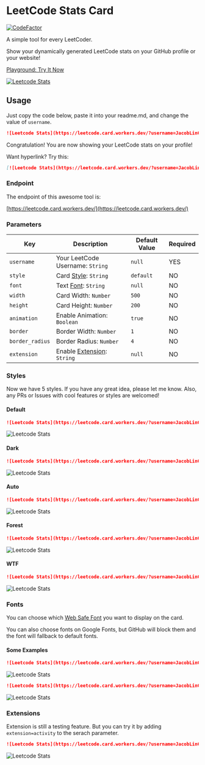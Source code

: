 # LeetCode Stats Card
[![CodeFactor](https://www.codefactor.io/repository/github/jacoblincool/leetcode-stats-card/badge)](https://www.codefactor.io/repository/github/jacoblincool/leetcode-stats-card)

A simple tool for every LeetCoder.

Show your dynamically generated LeetCode stats on your GitHub profile or your website!

[Playground: Try It Now](https://leetcode.card.workers.dev/)

[![Leetcode Stats](https://leetcode.card.workers.dev/?username=JacobLinCool&update=20210612)](https://leetcode.card.workers.dev/)

## Usage
Just copy the code below, paste it into your readme.md, and change the value of `username`.

```md
![Leetcode Stats](https://leetcode.card.workers.dev/?username=JacobLinCool)
```

Congratulation! You are now showing your LeetCode stats on your profile!

Want hyperlink? Try this:

```md
[![Leetcode Stats](https://leetcode.card.workers.dev/?username=JacobLinCool)](https://leetcode.com/JacobLinCool)
```

### Endpoint
The endpoint of this awesome tool is: 

[https://leetcode.card.workers.dev/](https://leetcode.card.workers.dev/)

### Parameters

Key              |Description                              |Default Value    |Required
---              |---                                      |---              |---
`username`       |Your LeetCode Username: `String`         |`null`           | YES
`style`          |Card [Style](#styles): `String`          |`default`        | NO
`font`           |Text [Font](#fonts): `String`            |`null`           | NO
`width`          |Card Width: `Number`                     |`500`            | NO
`height`         |Card Height: `Number`                    |`200`            | NO
`animation`      |Enable Animation: `Boolean`              |`true`           | NO
`border`         |Border Width: `Number`                   |`1`              | NO
`border_radius`  |Border Radius: `Number`                  |`4`              | NO
`extension`      |Enable [Extension](#extensions): `String`|`null`           | NO

### Styles
Now we have 5 styles. If you have any great idea, please let me know. Also, any PRs or Issues with cool features or styles are welcomed!

#### Default
```md
![Leetcode Stats](https://leetcode.card.workers.dev/?username=JacobLinCool&style=default)
```
![Leetcode Stats](https://leetcode.card.workers.dev/?username=JacobLinCool&style=default)

#### Dark
```md
![Leetcode Stats](https://leetcode.card.workers.dev/?username=JacobLinCool&style=dark)
```
![Leetcode Stats](https://leetcode.card.workers.dev/?username=JacobLinCool&style=dark)

#### Auto
```md
![Leetcode Stats](https://leetcode.card.workers.dev/?username=JacobLinCool&style=auto)
```
![Leetcode Stats](https://leetcode.card.workers.dev/?username=JacobLinCool&style=auto)

#### Forest
```md
![Leetcode Stats](https://leetcode.card.workers.dev/?username=JacobLinCool&style=forest)
```
![Leetcode Stats](https://leetcode.card.workers.dev/?username=JacobLinCool&style=forest)

#### WTF
```md
![Leetcode Stats](https://leetcode.card.workers.dev/?username=JacobLinCool&style=wtf)
```
![Leetcode Stats](https://leetcode.card.workers.dev/?username=JacobLinCool&style=wtf)

### Fonts
You can choose which [Web Safe Font](https://www.w3schools.com/cssref/css_websafe_fonts.asp) you want to display on the card.

You can also choose fonts on Google Fonts, but GitHub will block them and the font will fallback to default fonts.

#### Some Examples
```md
![Leetcode Stats](https://leetcode.card.workers.dev/?username=JacobLinCool&font=Courier%20New)
```
![Leetcode Stats](https://leetcode.card.workers.dev/?username=JacobLinCool&font=Courier%20New)
```md
![Leetcode Stats](https://leetcode.card.workers.dev/?username=JacobLinCool&font=Brush%20Script%20MT)
```
![Leetcode Stats](https://leetcode.card.workers.dev/?username=JacobLinCool&font=Brush%20Script%20MT)

### Extensions
Extension is still a testing feature.
But you can try it by adding `extension=activity` to the serach parameter.
```md
![Leetcode Stats](https://leetcode.card.workers.dev/?username=JacobLinCool&extension=activity)
```
![Leetcode Stats](https://leetcode.card.workers.dev/?username=JacobLinCool&extension=activity)
